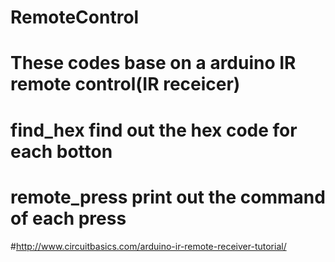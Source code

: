 # RemoteControl
# These codes base on a arduino IR remote control(IR receicer)
# find_hex find out the hex code for each botton
# remote_press print out the command of each press
#http://www.circuitbasics.com/arduino-ir-remote-receiver-tutorial/
